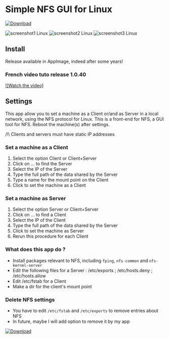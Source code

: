 # Simple NFS GUI for Linux

[![Download][2]][1]

  [1]: https://github.com/Philippe734/Simple.NFS.GUI/releases
  [2]: https://docs.appimage.org/_images/download-appimage-banner.svg

![screenshot1 Linux](https://user-images.githubusercontent.com/24923693/27803265-f3ab49dc-6028-11e7-8e10-857f86ac5a85.png)
![screenshot2 Linux](https://user-images.githubusercontent.com/24923693/27803341-3c222398-6029-11e7-909e-47fd10f8da30.png)
![screenshot3 Linux](https://user-images.githubusercontent.com/24923693/27803354-473c5898-6029-11e7-9e24-9f6bd7ee686a.png)

## Install

Release available in AppImage, indeed after some years!

### French video tuto release 1.0.40

[![Watch the video]](https://user-images.githubusercontent.com/24923693/221423865-c44d7236-fd57-49f8-a19b-3f8c16195ff7.mp4)

## Settings

This app allow you to set a machine as a Client or/and as Server in a local network, using the NFS protocol for Linux. This is a front-end for NFS, a GUI tool for NFS. Reboot the machine(s) after settings.

/!\ Clients and servers must have static IP addresses
### Set a machine as a Client

1. Select the option Client or Client+Server
2. Click on ... to find the Server
3. Select the IP of the Server
4. Type the full path of the data shared by the Server
5. Type a name for the mount point on the Client
6. Click to set the machine as a Client


### Set a machine as Server

1. Select the option Server or Client+Server
2. Click on ... to find a Client
3. Select the IP of the Client
4. Type the full path of the data shared by the Server
5. Click to set the machine as Server
6. Rerun this procedure for each Client

### What does this app do ?

* Install packages relevant to NFS, including `fping`, `nfs-common` and `nfs-kernel-server`
* Edit the following files for a Server : /etc/exports ; /etc/hosts.deny ; /etc/hosts.allow
* Edit /etc/fstab for a Client
* Make a dir for the client's mount point

### Delete NFS settings

* You have to edit `/etc/fstab` and `/etc/exports` to remove entries about NFS
* In future, maybe I will add option to remove it by my app

[![Download][2]][1]
